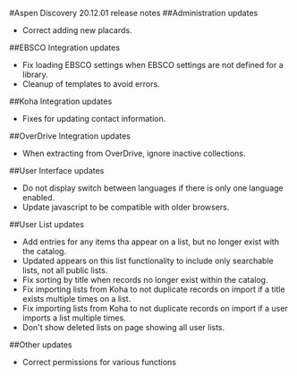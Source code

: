 #Aspen Discovery 20.12.01 release notes
##Administration updates
- Correct adding new placards.

##EBSCO Integration updates
- Fix loading EBSCO settings when EBSCO settings are not defined for a library.
- Cleanup of templates to avoid errors.  

##Koha Integration updates
- Fixes for updating contact information.

##OverDrive Integration updates
- When extracting from OverDrive, ignore inactive collections. 

##User Interface updates
- Do not display switch between languages if there is only one language enabled. 
- Update javascript to be compatible with older browsers.

##User List updates
- Add entries for any items tha appear on a list, but no longer exist with the catalog. 
- Updated appears on this list functionality to include only searchable lists, not all public lists. 
- Fix sorting by title when records no longer exist within the catalog. 
- Fix importing lists from Koha to not duplicate records on import if a title exists multiple times on a list. 
- Fix importing lists from Koha to not duplicate records on import if a user imports a list multiple times. 
- Don't show deleted lists on page showing all user lists. 


##Other updates
- Correct permissions for various functions